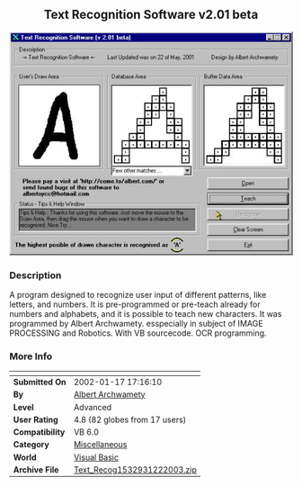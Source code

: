 ﻿<div align="center">

## Text Recognition Software v2\.01 beta

<img src="PIC2003122158446685.jpg">
</div>

### Description

A program designed to recognize user input of different patterns, like letters, and numbers. It is pre-programmed or pre-teach already for numbers and alphabets, and it is possible to teach new characters. It was programmed by Albert Archwamety. esspecially in subject of IMAGE PROCESSING and Robotics. With VB sourcecode. OCR programming.
 
### More Info
 


<span>             |<span>
---                |---
**Submitted On**   |2002-01-17 17:16:10
**By**             |[Albert Archwamety](https://github.com/Planet-Source-Code/PSCIndex/blob/master/ByAuthor/albert-archwamety.md)
**Level**          |Advanced
**User Rating**    |4.8 (82 globes from 17 users)
**Compatibility**  |VB 6\.0
**Category**       |[Miscellaneous](https://github.com/Planet-Source-Code/PSCIndex/blob/master/ByCategory/miscellaneous__1-1.md)
**World**          |[Visual Basic](https://github.com/Planet-Source-Code/PSCIndex/blob/master/ByWorld/visual-basic.md)
**Archive File**   |[Text\_Recog1532931222003\.zip](https://github.com/Planet-Source-Code/albert-archwamety-text-recognition-software-v2-01-beta__1-42632/archive/master.zip)








